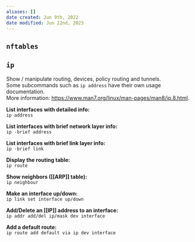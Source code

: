 ```yaml
---
aliases: []
date created: Jun 9th, 2022
date modified: Jun 22nd, 2023
---
```


## `nftables`

## `ip`
Show / manipulate routing, devices, policy routing and tunnels.  
Some subcommands such as `ip address` have their own usage documentation.  
More information: https://www.man7.org/linux/man-pages/man8/ip.8.html.

**List interfaces with detailed info:**  
`ip address`

**List interfaces with brief network layer info:**  
`ip -brief address`

**List interfaces with brief link layer info:**  
`ip -brief link`

**Display the routing table:**  
`ip route`

**Show neighbors ([[ARP]] table):**  
`ip neighbour`

**Make an interface up/down:**  
`ip link set interface up/down`

**Add/Delete an [[IP]] address to an interface:**  
`ip addr add/del ip/mask dev interface`

**Add a default route:**  
`ip route add default via ip dev interface`